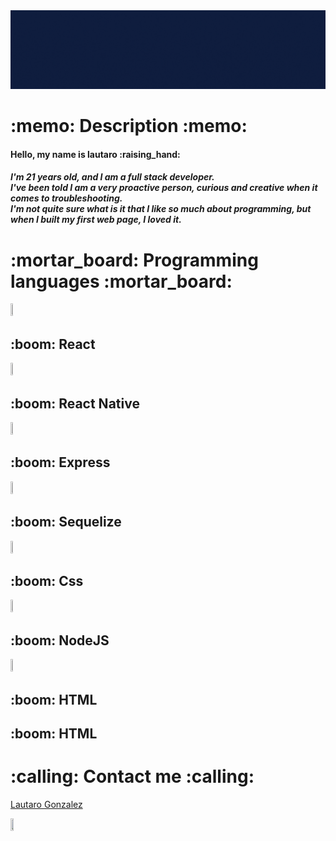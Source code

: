 <script src="https://platform.linkedin.com/badges/js/profile.js" async defer type="text/javascript"></script>
<img src="./SRC/Hola, Mucho gusto.gif"/>

<h1>:memo: Description :memo:</h1>

<h4> Hello, my name is lautaro :raising_hand:</h4>
<h5> 
    I'm 21 years old, and I am a full stack developer.<br/>
    I've been told I am a very proactive person, curious and creative when it comes to troubleshooting.<br/>
    I'm not quite sure what is it that I like so much about programming, but when I built my first web page, I loved it.
</5>



<h1> :mortar_board: Programming languages :mortar_board: </h1> 
<div> <img width='7%' height='7%' src='https://upload.wikimedia.org/wikipedia/commons/thumb/4/47/React.svg/1200px-React.svg.png'/><h2>:boom: React </h2></div>
<div> <img width='7%' height='7%' src='https://upload.wikimedia.org/wikipedia/commons/thumb/4/47/React.svg/1200px-React.svg.png'/> <h2>:boom: React Native</h2> </div>
<div> <img width='7%' height='7%' src='https://upload.wikimedia.org/wikipedia/commons/6/64/Expressjs.png'/> <h2>:boom: Express </h2></div>
<div> <img width='7%' height='7%' src='https://brandslogos.com/wp-content/uploads/thumbs/sequelize-logo-vector.svg'/> <h2>:boom: Sequelize </h2></div>
<div> <img width='7%' height='7%' src='https://img.icons8.com/color/452/css3.png'/> <h2>:boom: Css</h2></div>
<div> <img width='7%' height='7%' src='https://icon-library.com/images/node-js-icon/node-js-icon-8.jpg'/> <h2>:boom: NodeJS </h2></div>
<div> <img width='7%' height='7%' src='https://clipground.com/images/html-logo-png-3.png'/> <h2>:boom: HTML  </h2></div>
<h2>:boom: HTML  </h2>

<h1>:calling: Contact me :calling:</h1>
<div class="badge-base LI-profile-badge" data-locale="es_ES" data-size="medium" data-theme="dark" data-type="VERTICAL" data-vanity="lautaro-gabriel-gonzalez" data-version="v1"><a class="badge-base__link LI-simple-link" href="https://ar.linkedin.com/in/lautaro-gabriel-gonzalez?trk=profile-badge">Lautaro Gonzalez</a></div>
              
<a src='https://www.linkedin.com/in/lautaro-gabriel-gonzalez'> <img width='10%' height='10%' src='https://image.flaticon.com/icons/png/512/174/174857.png'/> </a>
